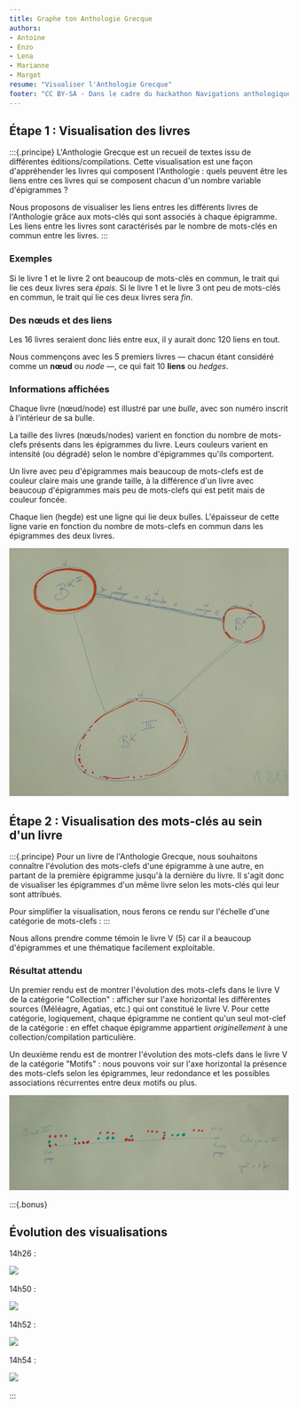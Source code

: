 ```yaml
---
title: Graphe ton Anthologie Grecque
authors:
- Antoine
- Enzo
- Lena
- Marianne
- Margot
resume: "Visualiser l'Anthologie Grecque"
footer: "CC BY-SA - Dans le cadre du hackathon Navigations anthologiques. L’Anthologie grecque à l’ère des Digital Classics"
---
```

## Étape 1 : Visualisation des livres

:::{.principe}
L'Anthologie Grecque est un recueil de textes issu de différentes éditions/compilations. Cette visualisation est une façon d'appréhender les livres qui composent l'Anthologie : quels peuvent être les liens entre ces livres qui se composent chacun d'un nombre variable d'épigrammes ? 

Nous proposons de visualiser les liens entres les différents livres de l'Anthologie grâce aux mots-clés qui sont associés à chaque épigramme. Les liens entre les livres sont caractérisés par le nombre de mots-clés en commun entre les livres.
:::

### Exemples
Si le livre 1 et le livre 2 ont beaucoup de mots-clés en commun, le trait qui lie ces deux livres sera _épais_. Si le livre 1 et le livre 3 ont peu de mots-clés en commun, le trait qui lie ces deux livres sera _fin_.

### Des nœuds et des liens
Les 16 livres seraient donc liés entre eux, il y aurait donc 120 liens en tout.

Nous commençons avec les 5 premiers livres — chacun étant considéré comme un **nœud** ou _node_ —, ce qui fait 10 **liens** ou _hedges_. 

### Informations affichées
Chaque livre (nœud/node) est illustré par une _bulle_, avec son numéro inscrit à l'intérieur de sa bulle.

La taille des livres (nœuds/nodes) varient en fonction du nombre de mots-clefs présents dans les épigrammes du livre. Leurs couleurs varient en intensité (ou dégradé) selon le nombre d'épigrammes qu'ils comportent. 

Un livre avec peu d'épigrammes mais beaucoup de mots-clefs est de couleur claire mais une grande taille, à la différence d'un livre avec beaucoup d'épigrammes mais peu de mots-clefs qui est petit mais de couleur foncée. 

Chaque lien (hegde) est une ligne qui lie deux bulles. L'épaisseur de cette ligne varie en fonction du nombre de mots-clefs en commun dans les épigrammes des deux livres.

![](et-01-01.jpg)


## Étape 2 : Visualisation des mots-clés au sein d'un livre 

:::{.principe}
Pour un livre de l'Anthologie Grecque, nous souhaitons connaître l'évolution des mots-clefs d'une épigramme à une autre, en partant de la première épigramme jusqu'à la dernière du livre. Il s'agit donc de visualiser les épigrammes d'un même livre selon les mots-clés qui leur sont attribués.

Pour simplifier la visualisation, nous ferons ce rendu sur l'échelle d'une catégorie de mots-clefs : 
:::

Nous allons prendre comme témoin le livre V (5) car il a beaucoup d'épigrammes et une thématique facilement exploitable.

### Résultat attendu
Un premier rendu est de montrer l'évolution des mots-clefs dans le livre V de la catégorie "Collection" : afficher sur l'axe horizontal les différentes sources (Méléagre, Agatias, etc.) qui ont constitué le livre V. Pour cette catégorie, logiquement, chaque épigramme ne contient qu'un seul mot-clef de la catégorie : en effet chaque épigramme appartient _originellement_ à une collection/compilation particulière.

Un deuxième rendu est de montrer l'évolution des mots-clefs dans le livre V de la catégorie "Motifs" : nous pouvons voir sur l'axe horizontal la présence des mots-clefs selon les épigrammes, leur redondance et les possibles associations récurrentes entre deux motifs ou plus.

![](et-02-01.jpg)

:::{.bonus}
## Évolution des visualisations 

14h26 : 

![](https://codimd.s3.shivering-isles.com/demo/uploads/66736e7b-40eb-4785-a026-f54bedb2cb9d.png)

14h50 : 

![](https://codimd.s3.shivering-isles.com/demo/uploads/7aefe699-8746-4e37-b53b-0d003336e801.png)

14h52 : 

![](https://codimd.s3.shivering-isles.com/demo/uploads/cccdf468-d7aa-49f9-8f22-7fe43e1ae6e7.png)

14h54 : 

![](https://codimd.s3.shivering-isles.com/demo/uploads/89f1deba-8c17-4a25-b005-5f738c1bafdd.png)
 
 
:::